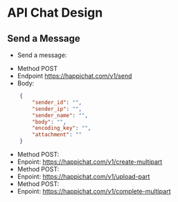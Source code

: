 # API Chat Design
## Send a Message
* Send a message:
- Method POST 
- Endpoint https://happichat.com/v1/send
- Body: 
```json
    {
        "sender_id": "",
        "sender_ip": "",
        "sender_name": "",
        "body": "",
        "encoding_key": "",
        "attachment": "" 
    }
```
- Method POST:
- Enpoint: https://happichat.com/v1/create-multipart
- Method POST:
- Enpoint: https://happichat.com/v1/upload-part
- Method POST:
- Enpoint: https://happichat.com/v1/complete-multipart

